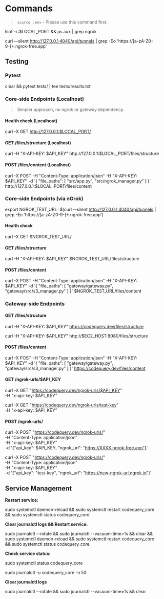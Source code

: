 # Commands

> `source .env` - Please use this command first.

lsof -i :$LOCAL_PORT && ps aux | grep ngrok

curl --silent http://127.0.0.1:4040/api/tunnels | grep -Eo 'https://[a-zA-Z0-9-]+\.ngrok-free\.app'

## Testing

### Pytest

clear && pytest tests/ | tee tests/results.txt

### Core-side Endpoints (Localhost)

> Simpler approach, no ngrok or gateway dependency.

#### Health check (Localhost)

curl -X GET http://127.0.0.1:$LOCAL_PORT/

#### GET /files/structure (Localhost)

curl -H "X-API-KEY: $API_KEY" http://127.0.0.1:$LOCAL_PORT/files/structure

#### POST /files/content (Localhost)

curl -X POST -H "Content-Type: application/json" -H "X-API-KEY: $API_KEY" -d '{
"file_paths": [
"src/app.py",
"src/ngrok_manager.py"
]
}' http://127.0.0.1:$LOCAL_PORT/files/content

### Core-side Endpoints (via nGrok)

export NGROK_TEST_URL=$(curl --silent http://127.0.0.1:4040/api/tunnels | grep -Eo 'https://[a-zA-Z0-9-]+\.ngrok-free\.app')

#### Health check

curl -X GET $NGROK_TEST_URL/

#### GET /files/structure

curl -H "X-API-KEY: $API_KEY" $NGROK_TEST_URL/files/structure

#### POST /files/content

curl -X POST -H "Content-Type: application/json" -H "X-API-KEY: $API_KEY" -d '{
"file_paths": [
"gateway/gateway.py",
"gateway/src/s3_manager.py"
]
}' $NGROK_TEST_URL/files/content

### Gateway-side Endpoints

#### GET /files/structure

curl -H "X-API-KEY: $API_KEY" https://codequery.dev/files/structure

curl -H "X-API-KEY: $API_KEY" http://$EC2_HOST:8080/files/structure

#### POST /files/content

curl -X POST -H "Content-Type: application/json" -H "X-API-KEY: $API_KEY" -d '{
"file_paths": [
"gateway/gateway.py",
"gateway/src/s3_manager.py"
]
}' https://codequery.dev/files/content

#### GET /ngrok-urls/$API_KEY

curl -X GET "https://codequery.dev/ngrok-urls/$API_KEY" \
 -H "x-api-key: $API_KEY"

curl -X GET "https://codequery.dev/ngrok-urls/test-key" \
 -H "x-api-key: $API_KEY"

#### POST /ngrok-urls/

curl -X POST "https://codequery.dev/ngrok-urls/" \
 -H "Content-Type: application/json" \
 -H "x-api-key: $API_KEY" \
 -d '{"api_key": $API_KEY, "ngrok_url": "https://XXXX.ngrok-free.app"}'

curl -X POST "https://codequery.dev/ngrok-urls/" \
 -H "Content-Type: application/json" \
 -H "x-api-key: $API_KEY" \
 -d '{"api_key": "test-key", "ngrok_url": "https://new-ngrok-url.ngrok.io"}'

## Service Management

**Restart service:**

sudo systemctl daemon-reload && sudo systemctl restart codequery_core && sudo systemctl status codequery_core

**Clear journalctl logs && Restart service:**

sudo journalctl --rotate && sudo journalctl --vacuum-time=1s && clear && \
sudo systemctl daemon-reload && sudo systemctl restart codequery_core && sudo systemctl status codequery_core

**Check service status:**

sudo systemctl status codequery_core

sudo journalctl -u codequery_core -n 50

**Clear journalctl logs**

sudo journalctl --rotate && sudo journalctl --vacuum-time=1s && clear
